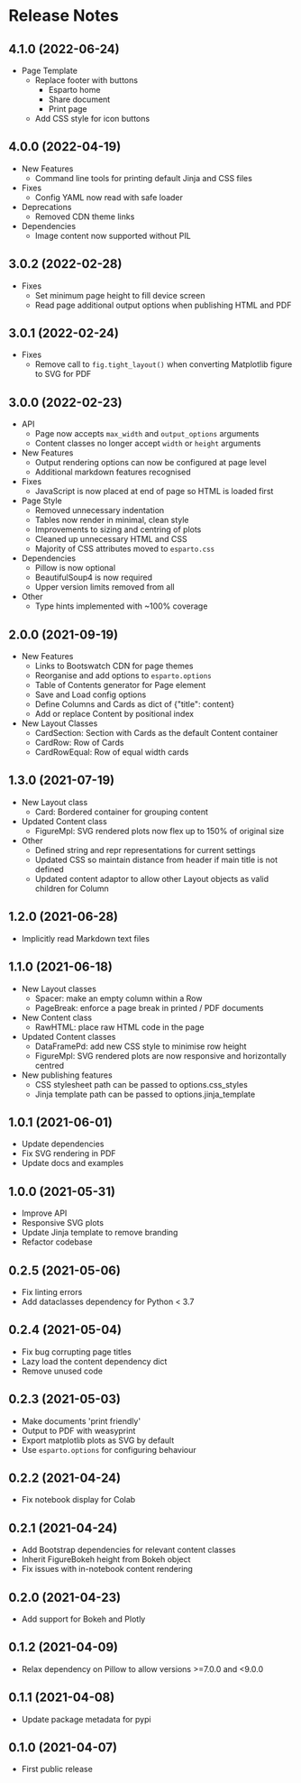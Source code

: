 Release Notes
=============

4.1.0 (2022-06-24)
------------------

- Page Template
    - Replace footer with buttons
        - Esparto home
        - Share document
        - Print page
    - Add CSS style for icon buttons

4.0.0 (2022-04-19)
------------------

- New Features
    - Command line tools for printing default Jinja and CSS files
- Fixes
    - Config YAML now read with safe loader
- Deprecations
    - Removed CDN theme links
- Dependencies
    - Image content now supported without PIL

3.0.2 (2022-02-28)
------------------

- Fixes
    - Set minimum page height to fill device screen
    - Read page additional output options when publishing HTML and PDF

3.0.1 (2022-02-24)
------------------

- Fixes
    - Remove call to `fig.tight_layout()` when converting Matplotlib figure to SVG for PDF

3.0.0 (2022-02-23)
------------------

- API
    - Page now accepts `max_width` and `output_options` arguments
    - Content classes no longer accept `width` or `height` arguments
- New Features
    - Output rendering options can now be configured at page level
    - Additional markdown features recognised
- Fixes
    - JavaScript is now placed at end of page so HTML is loaded first
- Page Style
    - Removed unnecessary indentation
    - Tables now render in minimal, clean style
    - Improvements to sizing and centring of plots
    - Cleaned up unnecessary HTML and CSS
    - Majority of CSS attributes moved to `esparto.css`
- Dependencies
    - Pillow is now optional
    - BeautifulSoup4 is now required
    - Upper version limits removed from all
- Other
    - Type hints implemented with ~100% coverage

2.0.0 (2021-09-19)
------------------

- New Features
    - Links to Bootswatch CDN for page themes
    - Reorganise and add options to `esparto.options`
    - Table of Contents generator for Page element
    - Save and Load config options
    - Define Columns and Cards as dict of {"title": content}
    - Add or replace Content by positional index
- New Layout Classes
    - CardSection: Section with Cards as the default Content container
    - CardRow: Row of Cards
    - CardRowEqual: Row of equal width cards

1.3.0 (2021-07-19)
------------------

- New Layout class
    - Card: Bordered container for grouping content
- Updated Content class
    - FigureMpl: SVG rendered plots now flex up to 150% of original size
- Other
    - Defined string and repr representations for current settings
    - Updated CSS so maintain distance from header if main title is not defined
    - Updated content adaptor to allow other Layout objects as valid children for Column

1.2.0 (2021-06-28)
------------------

- Implicitly read Markdown text files

1.1.0 (2021-06-18)
------------------

- New Layout classes
    - Spacer: make an empty column within a Row
    - PageBreak: enforce a page break in printed / PDF documents
- New Content class
    - RawHTML: place raw HTML code in the page
- Updated Content classes
    - DataFramePd: add new CSS style to minimise row height
    - FigureMpl: SVG rendered plots are now responsive and horizontally centred
- New publishing features
    - CSS stylesheet path can be passed to options.css_styles
    - Jinja template path can be passed to options.jinja_template

1.0.1 (2021-06-01)
------------------

- Update dependencies
- Fix SVG rendering in PDF
- Update docs and examples

1.0.0 (2021-05-31)
------------------

- Improve API
- Responsive SVG plots
- Update Jinja template to remove branding
- Refactor codebase

0.2.5 (2021-05-06)
------------------

- Fix linting errors
- Add dataclasses dependency for Python < 3.7

0.2.4 (2021-05-04)
------------------

- Fix bug corrupting page titles
- Lazy load the content dependency dict
- Remove unused code

0.2.3 (2021-05-03)
------------------

- Make documents 'print friendly'
- Output to PDF with weasyprint
- Export matplotlib plots as SVG by default
- Use  `esparto.options` for configuring behaviour

0.2.2 (2021-04-24)
------------------

- Fix notebook display for Colab

0.2.1 (2021-04-24)
------------------

- Add Bootstrap dependencies for relevant content classes
- Inherit FigureBokeh height from Bokeh object
- Fix issues with in-notebook content rendering

0.2.0 (2021-04-23)
------------------

- Add support for Bokeh and Plotly

0.1.2 (2021-04-09)
------------------

- Relax dependency on Pillow to allow versions >=7.0.0 and <9.0.0

0.1.1 (2021-04-08)
------------------

- Update package metadata for pypi

0.1.0 (2021-04-07)
------------------

- First public release

<br>
